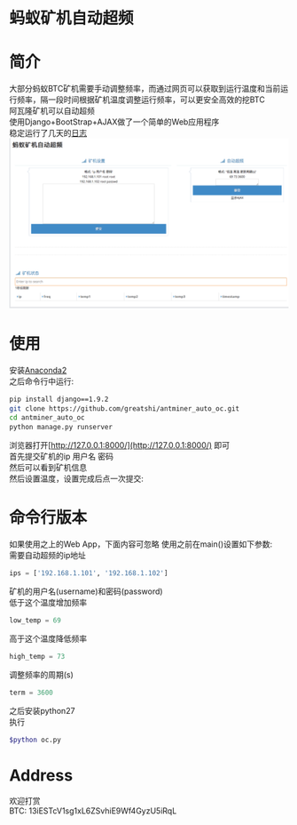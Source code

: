 <h1>蚂蚁矿机自动超频</h1>

简介
=======
大部分蚂蚁BTC矿机需要手动调整频率，而通过网页可以获取到运行温度和当前运行频率，隔一段时间根据矿机温度调整运行频率，可以更安全高效的挖BTC  
阿瓦隆矿机可以自动超频  
使用Django+BootStrap+AJAX做了一个简单的Web应用程序  
稳定运行了几天的[日志](https://github.com/greatshi/antminer_auto_oc/blob/master/fig/log.txt)  
![Image text](fig/main.png)

使用
=======
安装[Anaconda2](https://www.anaconda.com/download/)  
之后命令行中运行:  
```Bash
pip install django==1.9.2
git clone https://github.com/greatshi/antminer_auto_oc.git
cd antminer_auto_oc
python manage.py runserver
```
浏览器打开[http://127.0.0.1:8000/](http://127.0.0.1:8000/) 即可  
首先提交矿机的ip 用户名 密码  
然后可以看到矿机信息  
然后设置温度，设置完成后点一次提交:  

命令行版本
=======
如果使用之上的Web App，下面内容可忽略
使用之前在main()设置如下参数:  
需要自动超频的ip地址  

```Python
ips = ['192.168.1.101', '192.168.1.102']
```
矿机的用户名(username)和密码(password)  
低于这个温度增加频率  
```Python
low_temp = 69
```
高于这个温度降低频率  
```Python
high_temp = 73
```
调整频率的周期(s)  
```Python
term = 3600
```

之后安装python27  
执行  
```Bash
$python oc.py
```

Address
=======
欢迎打赏  
BTC: 13iESTcV1sg1xL6ZSvhiE9Wf4GyzU5iRqL
